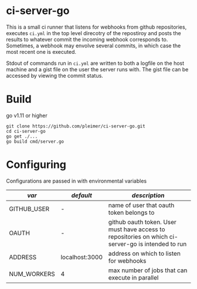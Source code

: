 #  ci-server-go
This is a small ci runner that listens for webhooks from github repositories, executes `ci.yml` in the top level direcotry of the repostiroy and posts the results to whatever commit the incoming webhook corresponds to. Sometimes, a webhook may envolve several commits, in which case the most recent one is executed.

Stdout of commands run in `ci.yml` are written to both a logfile on the host machine and a gist file on the user the server runs with. The gist file can be accessed by viewing the commit status. 

# Build
go v1.11 or higher
```
git clone https://github.com/pleimer/ci-server-go.git
cd ci-server-go
go get ./...
go build cmd/server.go
```

# Configuring
Configurations are passed in with environmental variables

*var* | *default* | *description*
---------- |---------- | ----------
GITHUB_USER | - | name of user that oauth token belongs to
OAUTH | - | github oauth token. User must have access to repositories on which ci-server-go is intended to run
ADDRESS | localhost:3000 | address on which to listen for webhooks
NUM_WORKERS | 4 | max number of jobs that can execute in parallel



